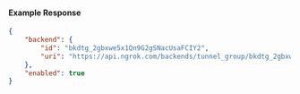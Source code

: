 <!-- Code generated for API Clients. DO NOT EDIT. -->

#### Example Response

```json
{
	"backend": {
		"id": "bkdtg_2gbxwe5x1Qn9G2gSNacUsaFCIY2",
		"uri": "https://api.ngrok.com/backends/tunnel_group/bkdtg_2gbxwe5x1Qn9G2gSNacUsaFCIY2"
	},
	"enabled": true
}
```
